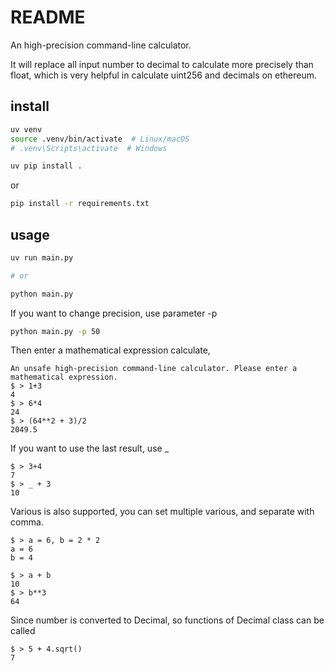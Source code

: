 # README

An high-precision command-line calculator. 

It will replace all input number to decimal to calculate more precisely than float, which is very helpful in calculate uint256 and decimals on ethereum.

## install 

```bash
uv venv
source .venv/bin/activate  # Linux/macOS
# .venv\Scripts\activate  # Windows

uv pip install . 
```

or

```bash
pip install -r requirements.txt
```

## usage

```bash
uv run main.py

# or

python main.py
```

If you want to change precision, use parameter -p

```bash
python main.py -p 50
```

Then enter a mathematical expression calculate, 

```
An unsafe high-precision command-line calculator. Please enter a mathematical expression.
$ > 1+3
4
$ > 6*4
24
$ > (64**2 + 3)/2
2049.5
```

If you want to use the last result, use _

```
$ > 3+4
7
$ > _ + 3
10
```

Various is also supported, you can set multiple various, and separate with comma.

```
$ > a = 6, b = 2 * 2
a = 6
b = 4

$ > a + b
10
$ > b**3
64
```

Since number is converted to Decimal, so functions of Decimal class can be called

```
$ > 5 + 4.sqrt()
7
```



